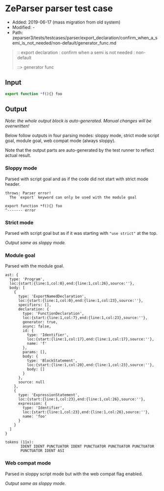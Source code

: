 # ZeParser parser test case

- Added: 2019-06-17 (mass migration from old system)
- Modified: -
- Path: zeparser3/tests/testcases/parser/export_declaration/confirm_when_a_semi_is_not_needed/non-default/generator_func.md

> :: export declaration : confirm when a semi is not needed : non-default
>
> ::> generator func

## Input

`````js
export function *f(){} foo
`````

## Output

_Note: the whole output block is auto-generated. Manual changes will be overwritten!_

Below follow outputs in four parsing modes: sloppy mode, strict mode script goal, module goal, web compat mode (always sloppy).

Note that the output parts are auto-generated by the test runner to reflect actual result.

### Sloppy mode

Parsed with script goal and as if the code did not start with strict mode header.

`````
throws: Parser error!
  The `export` keyword can only be used with the module goal

export function *f(){} foo
^------- error
`````

### Strict mode

Parsed with script goal but as if it was starting with `"use strict"` at the top.

_Output same as sloppy mode._

### Module goal

Parsed with the module goal.

`````
ast: {
  type: 'Program',
  loc:{start:{line:1,col:0},end:{line:1,col:26},source:''},
  body: [
    {
      type: 'ExportNamedDeclaration',
      loc:{start:{line:1,col:0},end:{line:1,col:23},source:''},
      specifiers: [],
      declaration: {
        type: 'FunctionDeclaration',
        loc:{start:{line:1,col:7},end:{line:1,col:23},source:''},
        generator: true,
        async: false,
        id: {
          type: 'Identifier',
          loc:{start:{line:1,col:17},end:{line:1,col:17},source:''},
          name: 'f'
        },
        params: [],
        body: {
          type: 'BlockStatement',
          loc:{start:{line:1,col:20},end:{line:1,col:23},source:''},
          body: []
        }
      },
      source: null
    },
    {
      type: 'ExpressionStatement',
      loc:{start:{line:1,col:23},end:{line:1,col:26},source:''},
      expression: {
        type: 'Identifier',
        loc:{start:{line:1,col:23},end:{line:1,col:26},source:''},
        name: 'foo'
      }
    }
  ]
}

tokens (11x):
       IDENT IDENT PUNCTUATOR IDENT PUNCTUATOR PUNCTUATOR PUNCTUATOR
       PUNCTUATOR IDENT ASI
`````


### Web compat mode

Parsed in sloppy script mode but with the web compat flag enabled.

_Output same as sloppy mode._

